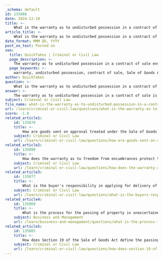 ```yaml
---
_schema: default
id: 135888
date: 2024-12-18
title: >-
    What is the warranty as to undisturbed possession in a contract of sale?
article_title: >-
    What is the warranty as to undisturbed possession in a contract of sale?
date_format: MMM DD, YYYY
post_on_text: Posted on
seo:
  title: QuickTakes | Criminal or Civil Law
  page_description: >-
    The warranty as to undisturbed possession in a contract of sale ensures that buyers have the right to enjoy purchased goods without disturbance, as per the Sale of Goods Act, 1930.
  page_keywords: >-
    warranty, undisturbed possession, contract of sale, Sale of Goods Act, legal concept, buyer's rights, quiet possession, breach of warranty, goods interference, legal recourse, Section 14(2), Section 62
author: QuickTakes
question: >-
    What is the warranty as to undisturbed possession in a contract of sale?
answer: >-
    The warranty as to undisturbed possession in a contract of sale is an important legal concept that ensures a buyer's right to enjoy the goods purchased without interference. According to Section 14(2) of the Sale of Goods Act, 1930, there is an implied warranty that the buyer shall have and enjoy quiet possession of the goods. This means that once the buyer has taken possession of the goods, they should not be disturbed by the seller or any third party.\n\nIf the buyer is later disturbed in their possession—meaning that someone, including the seller, attempts to reclaim the goods or otherwise interferes with the buyer's use of them—the buyer has the right to sue the seller for breach of this warranty. This warranty is inherent in sales contracts unless explicitly excluded by the terms of the contract or by the course of dealings between the parties, as outlined in Section 62 of the Sale of Goods Act.\n\nIn summary, the warranty as to undisturbed possession guarantees that the buyer can enjoy their purchase without fear of being dispossessed, providing a layer of protection and legal recourse in case of disputes.
subject: Criminal or Civil Law
file_name: what-is-the-warranty-as-to-undisturbed-possession-in-a-contract-of-sale.md
url: /learn/criminal-or-civil-law/questions/what-is-the-warranty-as-to-undisturbed-possession-in-a-contract-of-sale
score: -1.0
related_article1:
    id: 135870
    title: >-
        How are goods sent on approval treated under the Sale of Goods Act?
    subject: Criminal or Civil Law
    url: /learn/criminal-or-civil-law/questions/how-are-goods-sent-on-approval-treated-under-the-sale-of-goods-act
related_article2:
    id: 135889
    title: >-
        How does the warranty as to freedom from encumbrances protect the buyer?
    subject: Criminal or Civil Law
    url: /learn/criminal-or-civil-law/questions/how-does-the-warranty-as-to-freedom-from-encumbrances-protect-the-buyer
related_article3:
    id: 135877
    title: >-
        What is the buyer's responsibility in applying for delivery of goods?
    subject: Criminal or Civil Law
    url: /learn/criminal-or-civil-law/questions/what-is-the-buyers-responsibility-in-applying-for-delivery-of-goods
related_article4:
    id: 135869
    title: >-
        What is the process for the passing of property in unascertained goods as per Section 23?
    subject: Business and Management
    url: /learn/business-and-management/questions/what-is-the-process-for-the-passing-of-property-in-unascertained-goods-as-per-section-23
related_article5:
    id: 135865
    title: >-
        How does Section 19 of the Sale of Goods Act define the passing of property in ascertained goods?
    subject: Criminal or Civil Law
    url: /learn/criminal-or-civil-law/questions/how-does-section-19-of-the-sale-of-goods-act-define-the-passing-of-property-in-ascertained-goods
---
```


&nbsp;